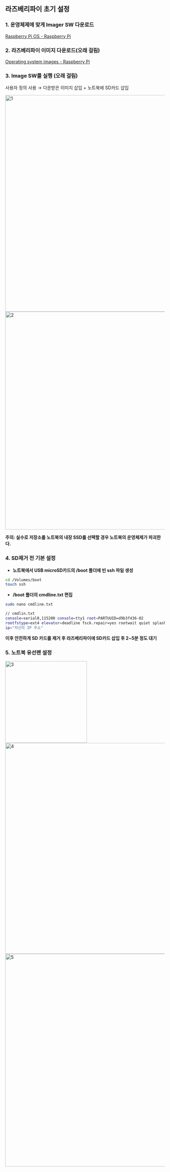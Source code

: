 ## 라즈베리파이 초기 설정

### 1. **운영체제에 맞게 Imager SW 다운로드**

[Raspberry Pi OS - Raspberry Pi](https://www.raspberrypi.com/software/)

### 2. **라즈베리파이 이미지 다운로드(오래 걸림)**

[Operating system images - Raspberry Pi](https://www.raspberrypi.com/software/operating-systems/)

### 3. Image SW를 실행 **(오래 걸림)**

사용자 정의 사용 → 다운받은 이미지 삽입 + 노트북에 SD카드 삽입

<img width="683" alt="1" src="https://github.com/junyong1111/Raspberry_monitoring/assets/79856225/df64bff1-126a-4179-9f48-b5019ad4d8f3">


<img width="687" alt="2" src="https://github.com/junyong1111/Raspberry_monitoring/assets/79856225/8c31fb89-33ae-40f5-b3d4-4adf5817cdca">

**주의: 실수로 저장소를 노트북의 내장 SSD를 선택할 경우 노트북의 운영체제가 파괴한다.**

### 4. SD제거 전 기본 설정

- **노트북에서 USB microSD카드의 /boot 폴더에 빈 ssh 파일 생성**

```bash
cd /Volumes/boot
touch ssh
```

- **/boot 폴더의 cmdline.txt 편집**

```bash
sudo nano cmdline.txt
```

```bash
// cmdlin.txt
console=serial0,115200 console=tty1 root=PARTUUID=d9b3f436-02 
rootfstype=ext4 elevator=deadline fsck.repair=yes rootwait quiet splash plymouth.ignore-serial-consoles 
ip="자신의 IP 주소"
```

**이후 안전하게 SD 카드를 제거 후 라즈베리파이에 SD카드 삽입 후 2~5분 정도 대기**

### 5. 노트북 유선랜 설정

<img width="258" alt="3" src="https://github.com/junyong1111/Raspberry_monitoring/assets/79856225/3ab6fad0-dc15-4f8a-a117-ae680f47a4ca">

<img width="665" alt="4" src="https://github.com/junyong1111/Raspberry_monitoring/assets/79856225/53928800-cea1-4934-bca7-13a0e66b901a">

<img width="671" alt="5" src="https://github.com/junyong1111/Raspberry_monitoring/assets/79856225/a4a7e51f-e743-4896-b104-2da70b2fb046">
